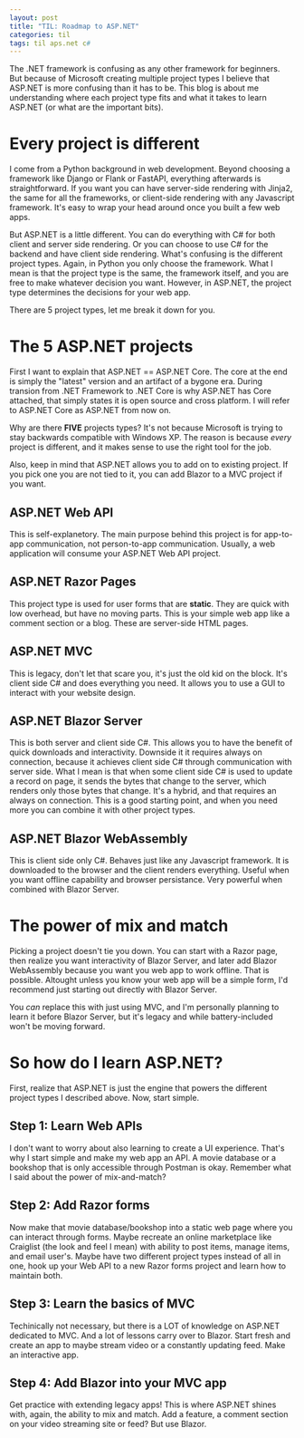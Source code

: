 ```yaml
---
layout: post
title: "TIL: Roadmap to ASP.NET"
categories: til
tags: til aps.net c#
---
```


The .NET framework is confusing as any other framework for beginners. But
because of Microsoft creating multiple project types I believe that ASP.NET
is more confusing than it has to be. This blog is about me understanding where
each project type fits and what it takes to learn ASP.NET (or what are the 
important bits).

# Every project is different

I come from a Python background in web development. Beyond choosing a framework
like Django or Flank or FastAPI, everything afterwards is straightforward.
If you want you can have server-side rendering with Jinja2, the same for all
the frameworks, or client-side rendering with any Javascript framework. It's
easy to wrap your head around once you built a few web apps.

But ASP.NET is a little different. You can do everything with C# for both
client and server side rendering. Or you can choose to use C# for the backend
and have client side rendering. What's confusing is the different project
types. Again, in Python you only choose the framework. What I mean is that the
project type is the same, the framework itself, and you are free to make
whatever decision you want. However, in ASP.NET, the project type determines
the decisions for your web app.

There are 5 project types, let me break it down for you.

# The 5 ASP.NET projects

First I want to explain that ASP.NET == ASP.NET Core. The core at the end is
simply the "latest" version and an artifact of a bygone era. During transion
from .NET Framework to .NET Core is why ASP.NET has Core attached, that simply
states it is open source and cross platform. I will refer to ASP.NET Core as
ASP.NET from now on.

Why are there __FIVE__ projects types? It's not because Microsoft is trying
to stay backwards compatible with Windows XP. The reason is because _every_
project is different, and it makes sense to use the right tool for the job.

Also, keep in mind that ASP.NET allows you to add on to existing project. If
you pick one you are not tied to it, you can add Blazor to a MVC project
if you want.

## ASP.NET Web API

This is self-explanetory. The main purpose behind this project is for 
app-to-app communication, not person-to-app communication. Usually, a web 
application will consume your ASP.NET Web API project.

## ASP.NET Razor Pages

This project type is used for user forms that are __static__. They are quick
with low overhead, but have no moving parts. This is your simple web app like
a comment section or a blog. These are server-side HTML pages. 

## ASP.NET MVC

This is legacy, don't let that scare you, it's just the old kid on the block.
It's client side C# and does everything you need. It allows you to use a GUI
to interact with your website design.

## ASP.NET Blazor Server

This is both server and client side C#. This allows you to have the benefit
of quick downloads and interactivity. Downside it it requires always on
connection, because it achieves client side C# through communication with
server side. What I mean is that when some client side C# is used to update a
record on page, it sends the bytes that change to the server, which renders
only those bytes that change. It's a hybrid, and that requires an always on
connection. This is a good starting point, and when you need more you can 
combine it with other project types.

## ASP.NET Blazor WebAssembly

This is client side only C#. Behaves just like any Javascript framework. It is
downloaded to the browser and the client renders everything. Useful when you
want offline capability and browser persistance. Very powerful when combined
with Blazor Server.

# The power of mix and match

Picking a project doesn't tie you down. You can start with a Razor page, then
realize you want interactivity of Blazor Server, and later add Blazor
WebAssembly because you want you web app to work offline. That is possible.
Altought unless you know your web app will be a simple form, I'd recommend just
starting out directly with Blazor Server.

You _can_ replace this with just using MVC, and I'm personally planning to
learn it before Blazor Server, but it's legacy and while battery-included won't
be moving forward.

# So how do I learn ASP.NET?

First, realize that ASP.NET is just the engine that powers the different
project types I described above. Now, start simple.

## Step 1: Learn Web APIs

I don't want to worry about also learning to create a UI experience. That's why
I start simple and make my web app an API. A movie database or a bookshop that
is only accessible through Postman is okay. Remember what I said about the
power of mix-and-match?

## Step 2: Add Razor forms

Now make that movie database/bookshop into a static web page where you can
interact through forms. Maybe recreate an online marketplace like Craiglist
(the look and feel I mean) with ability to post items, manage items, and email
user's. Maybe have two different project types instead of all in one, hook up
your Web API to a new Razor forms project and learn how to maintain both.

## Step 3: Learn the basics of MVC

Techinically not necessary, but there is a LOT of knowledge on ASP.NET
dedicated to MVC. And a lot of lessons carry over to Blazor. Start fresh and
create an app to maybe stream video or a constantly updating feed. Make an
interactive app.

## Step 4: Add Blazor into your MVC app

Get practice with extending legacy apps! This is where ASP.NET shines with,
again, the ability to mix and match. Add a feature, a comment section on your
video streaming site or feed? But use Blazor.





